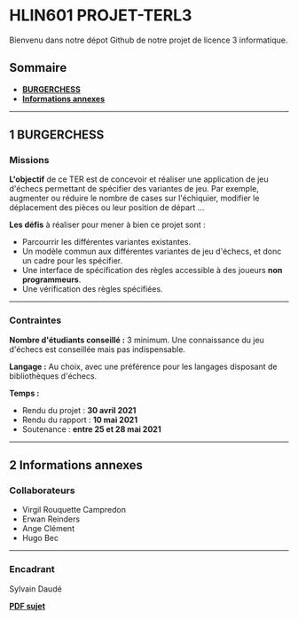 # HLIN601 PROJET-TERL3
Bienvenu dans notre dépot Github de notre projet de licence 3 informatique.

## Sommaire
* **[BURGERCHESS](https://github.com/virgil-rouquettecampredon/PROJET-TERL3/blob/main/README.md/#user-content-1-burgerchess)**
* **[Informations annexes](https://github.com/virgil-rouquettecampredon/PROJET-TERL3/blob/main/README.md/#user-content-2-informations-annexes)**

-----------------
## 1 BURGERCHESS


### Missions
**L'objectif** de ce TER est de concevoir et réaliser une application de jeu d'échecs permettant de spécifier des variantes de jeu.
Par exemple, augmenter ou réduire le nombre de cases sur l'échiquier, modifier le déplacement des pièces ou leur position de départ ...

**Les défis** à réaliser pour mener à bien ce projet sont :

 * Parcourrir les différentes variantes existantes.
 * Un modèle commun aux différentes variantes de jeu d'échecs, et donc un cadre pour les spécifier.
 * Une interface de spécification des règles accessible à des joueurs **non programmeurs**.
 * Une vérification des règles spécifiées.

-----------------
### Contraintes
**Nombre d'étudiants conseillé :** 3 minimum. Une connaissance du jeu d'échecs est conseillée mais pas indispensable.

**Langage :** Au choix, avec une préférence pour les langages disposant de bibliothèques d'échecs.

**Temps :** 
 * Rendu du projet : **30 avril 2021**
 * Rendu du rapport : **10 mai 2021**
 * Soutenance : **entre 25 et 28 mai 2021**

-----------------

## 2 Informations annexes
### Collaborateurs
 * Virgil Rouquette Campredon
 * Erwan Reinders
 * Ange Clément
 * Hugo Bec

-----------------

### Encadrant
Sylvain Daudé

**[PDF sujet](https://github.com/virgil-rouquettecampredon/PROJET-TERL3/blob/main/%2319_Daude_extended-chess-daude%20(2).pdf)**
